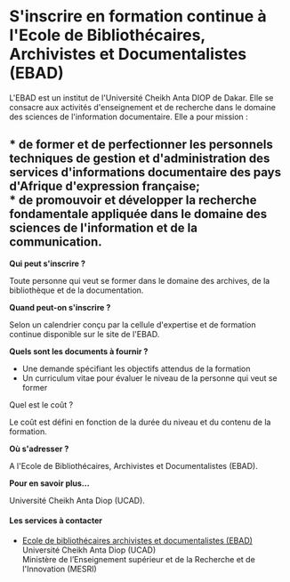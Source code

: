 # S'inscrire en formation continue à l'Ecole de Bibliothécaires, Archivistes et Documentalistes (EBAD)

L'EBAD est un institut de l'Université Cheikh Anta DIOP de Dakar. Elle se consacre aux activités d'enseignement et de recherche dans le domaine des sciences de l'information documentaire. Elle a pour mission :  
  
\* de former et de perfectionner les personnels techniques de gestion et d'administration des services d'informations documentaire des pays d'Afrique d'expression française;  
\* de promouvoir et développer la recherche fondamentale appliquée dans le domaine des sciences de l'information et de la communication.
-----------------------------------------------------------------------------------------------------------------------------------------------------------------------------------------------------------------------------------------------------------------------------------------------------------------------------------------------------------------------------------------------------------------------------------------------------------------------------------------------------------------------------------------------

**Qui peut s'inscrire ?**

Toute personne qui veut se former dans le domaine des archives, de la bibliothèque et de la documentation.

**Quand peut-on s'inscrire ?**

Selon un calendrier conçu par la cellule d'expertise et de formation continue disponible sur le site de l'EBAD.

**Quels sont les documents à fournir ?**

*   Une demande spécifiant les objectifs attendus de la formation
*   Un curriculum vitae pour évaluer le niveau de la personne qui veut se former

Quel est le coût ?

Le coût est défini en fonction de la durée du niveau et du contenu de la formation.  

**Où s'adresser ?**  
  
A l'Ecole de Bibliothécaires, Archivistes et Documentalistes (EBAD).

**Pour en savoir plus...**

Université Cheikh Anta Diop (UCAD).

#### Les services à contacter

*   [Ecole de bibliothécaires archivistes et documentalistes (EBAD)](../../../services/ecole-de-bibliothecaires-archivistes-et-documentalistes-ebad.md) Université Cheikh Anta Diop (UCAD)  
    Ministère de l’Enseignement supérieur et de la Recherche et de l'Innovation (MESRI)